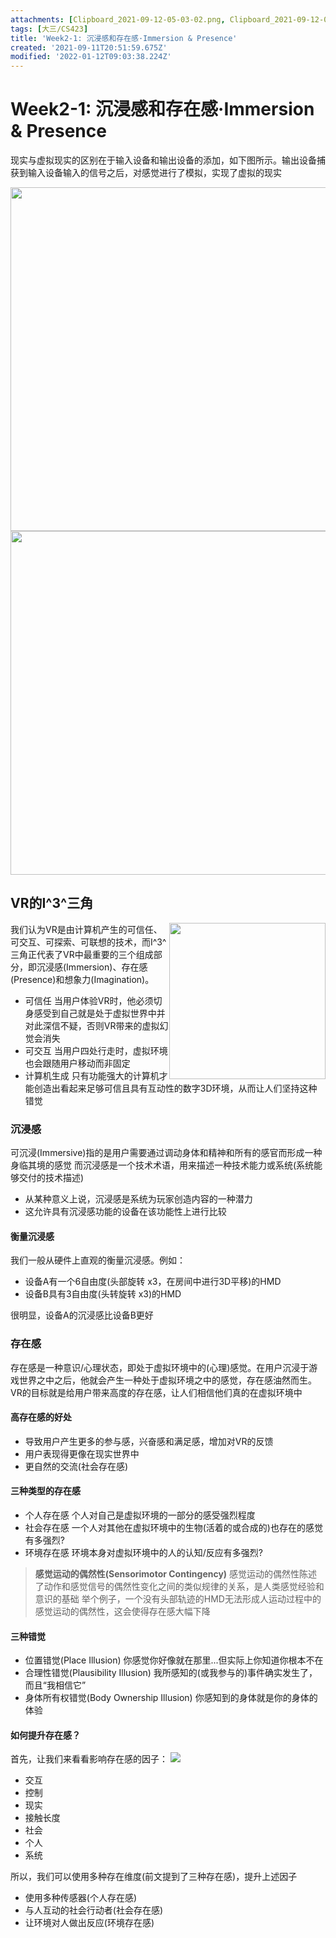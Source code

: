 ```yaml
---
attachments: [Clipboard_2021-09-12-05-03-02.png, Clipboard_2021-09-12-05-05-38.png, Clipboard_2021-09-12-05-09-47.png, Clipboard_2021-09-12-06-03-29.png]
tags: [大三/CS423]
title: 'Week2-1: 沉浸感和存在感·Immersion & Presence'
created: '2021-09-11T20:51:59.675Z'
modified: '2022-01-12T09:03:38.224Z'
---
```


# Week2-1: 沉浸感和存在感·Immersion & Presence

现实与虚拟现实的区别在于输入设备和输出设备的添加，如下图所示。输出设备捕获到输入设备输入的信号之后，对感觉进行了模拟，实现了虚拟的现实
<center><img src="@attachment/Clipboard_2021-09-12-05-03-02.png" width=550 style="display:inline"> <img src="@attachment/Clipboard_2021-09-12-05-05-38.png" width=550 style="display:inline"></center>

## VR的I^3^三角
<img src="@attachment/Clipboard_2021-09-12-05-09-47.png" width=250 style="float:right">
我们认为VR是由计算机产生的可信任、可交互、可探索、可联想的技术，而I^3^三角正代表了VR中最重要的三个组成部分，即沉浸感(Immersion)、存在感(Presence)和想象力(Imagination)。

- 可信任
当用户体验VR时，他必须切身感受到自己就是处于虚拟世界中并对此深信不疑，否则VR带来的虚拟幻觉会消失
- 可交互
当用户四处行走时，虚拟环境也会跟随用户移动而非固定
- 计算机生成
只有功能强大的计算机才能创造出看起来足够可信且具有互动性的数字3D环境，从而让人们坚持这种错觉

### 沉浸感
可沉浸(Immersive)指的是用户需要通过调动身体和精神和所有的感官而形成一种身临其境的感觉
而沉浸感是一个技术术语，用来描述一种技术能力或系统(系统能够交付的技术描述)
- 从某种意义上说，沉浸感是系统为玩家创造内容的一种潜力
- 这允许具有沉浸感功能的设备在该功能性上进行比较

#### 衡量沉浸感
我们一般从硬件上直观的衡量沉浸感。例如：
- 设备A有一个6自由度(头部旋转 x3，在房间中进行3D平移)的HMD
- 设备B具有3自由度(头转旋转 x3)的HMD

很明显，设备A的沉浸感比设备B更好

### 存在感
存在感是一种意识/心理状态，即处于虚拟环境中的(心理)感觉。在用户沉浸于游戏世界之中之后，他就会产生一种处于虚拟环境之中的感觉，存在感油然而生。VR的目标就是给用户带来高度的存在感，让人们相信他们真的在虚拟环境中
#### 高存在感的好处
- 导致用户产生更多的参与感，兴奋感和满足感，增加对VR的反馈
- 用户表现得更像在现实世界中
- 更自然的交流(社会存在感)

#### 三种类型的存在感
- 个人存在感
个人对自己是虚拟环境的一部分的感受强烈程度
- 社会存在感
一个人对其他在虚拟环境中的生物(活着的或合成的)也存在的感觉有多强烈?
- 环境存在感
环境本身对虚拟环境中的人的认知/反应有多强烈?

> **感觉运动的偶然性(Sensorimotor Contingency)**
感觉运动的偶然性陈述了动作和感觉信号的偶然性变化之间的类似规律的关系，是人类感觉经验和意识的基础
举个例子，一个没有头部轨迹的HMD无法形成人运动过程中的感觉运动的偶然性，这会使得存在感大幅下降

#### 三种错觉
- 位置错觉(Place Illusion)
你感觉你好像就在那里...但实际上你知道你根本不在
- 合理性错觉(Plausibility Illusion)
我所感知的(或我参与的)事件确实发生了，而且“我相信它”
- 身体所有权错觉(Body Ownership Illusion)
你感知到的身体就是你的身体的体验

#### 如何提升存在感？
首先，让我们来看看影响存在感的因子：
![](@attachment/Clipboard_2021-09-12-06-03-29.png)
- 交互
- 控制
- 现实
- 接触长度
- 社会
- 个人
- 系统

所以，我们可以使用多种存在维度(前文提到了三种存在感)，提升上述因子
- 使用多种传感器(个人存在感)
- 与人互动的社会行动者(社会存在感)
- 让环境对人做出反应(环境存在感)
